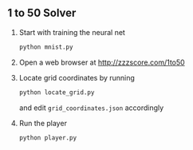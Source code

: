 ## 1 to 50 Solver

1. Start with training the neural net  
    ```python
    python mnist.py
    ```

2. Open a web browser at http://zzzscore.com/1to50
3. Locate grid coordinates by running
    ```python
    python locate_grid.py
    ```  
    and edit ```grid_coordinates.json``` accordingly
4. Run the player
    ```python
    python player.py
    ```
